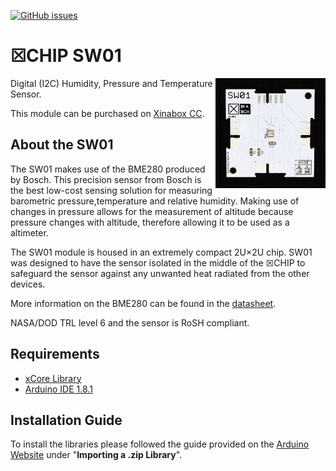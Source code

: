 [![GitHub issues](https://img.shields.io/github/issues/xinabox/xSW01.svg)](https://github.com/xinabox/xSW01/issues)

# ☒CHIP SW01 
<img src="extras/SW01-V1.0.1.JPG" width="35%" height="auto" align="right">
Digital (I2C) Humidity, Pressure and Temperature Sensor.

This module can be purchased on [Xinabox CC](https://xinabox.cc/products/SW01/).

## About the SW01
The SW01 makes use of the BME280 produced by Bosch. This precision sensor from Bosch is the best low-cost sensing solution for measuring barometric pressure,temperature and relative humidity. Making use of changes in pressure allows for the measurement of altitude because pressure changes with altitude, therefore allowing it to be used as a altimeter.

The SW01 module is housed in an extremely compact 2U×2U chip. SW01 was designed to have the sensor isolated in the middle of the ☒CHIP to safeguard the sensor against any unwanted heat radiated from the other devices. 

More information on the BME280 can be found in the [datasheet](https://ae-bst.resource.bosch.com/media/_tech/media/datasheets/BST-BME280_DS001-11.pdf).

NASA/DOD TRL level 6 and the sensor is RoSH compliant.

## Requirements
  - [xCore Library](https://github.com/xinabox/xCore)
  - [Arduino IDE 1.8.1](https://www.arduino.cc/en/main/software)

## Installation Guide
To install the libraries please followed the guide provided on the [Arduino Website](https://www.arduino.cc/en/Guide/Libraries) under "**Importing a .zip Library**".





